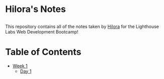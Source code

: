 # Hilora's Notes
##
This repository contains all of the notes taken by [Hilora](https://github.com/hdewett) for the Lighthouse Labs Web Development Bootcamp!
# Table of Contents
* [Week 1](/Week_1)
  * [Day 1](/Week_1/Day_1)